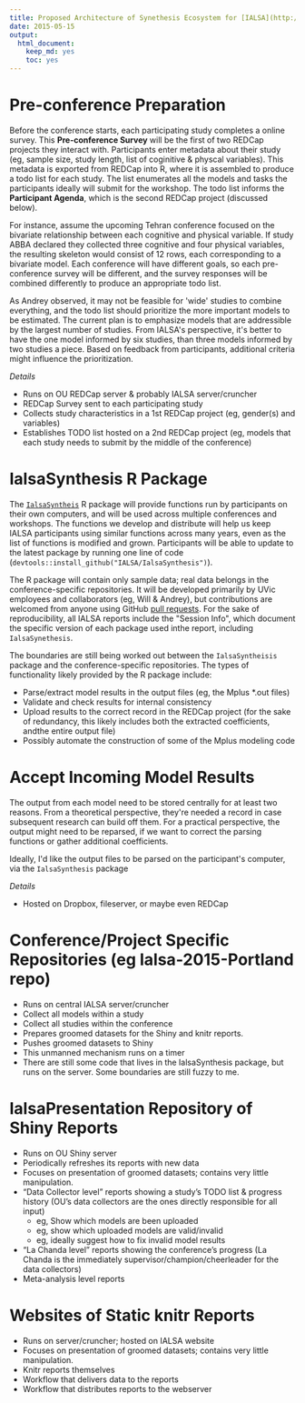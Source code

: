 ```yaml
---
title: Proposed Architecture of Synethesis Ecosystem for [IALSA](http://www.ialsa.org/)
date: 2015-05-15
output:
  html_document:
    keep_md: yes
    toc: yes
---
```



Pre-conference Preparation
=============================================

Before the conference starts, each participating study completes a online survey.  This **Pre-conference Survey** will be the first of two REDCap projects they interact with.  Participants enter metadata about their study (eg, sample size, study length, list of coginitive & physcal variables).  This metadata is exported from REDCap into R, where it is assembled to produce a todo list for each study.  The list enumerates all the models and tasks the participants ideally will submit for the workshop.  The todo list informs the **Participant Agenda**, which is the second REDCap project (discussed below).

For instance, assume the upcoming Tehran conference focused on the bivariate relationship between each cognitive and physical variable.  If study ABBA declared they collected three cognitive and four physical variables, the resulting skeleton would consist of 12 rows, each corresponding to a bivariate model.  Each conference will have different goals, so each pre-conference survey will be different, and the survey responses will be combined differently to produce an appropriate todo list.

As Andrey observed, it may not be feasible for 'wide' studies to combine everything, and the todo list should prioritize the more important models to be estimated.  The current plan is to emphasize models that are addressible by the largest number of studies.  From IALSA's perspective, it's better to have the one model informed by six studies, than three models informed by two studies a piece.  Based on feedback from participants, additional criteria might influence the prioritization.

*Details*

* Runs on OU REDCap server & probably IALSA server/cruncher
* REDCap Survey sent to each participating study
* Collects study characteristics in a 1st REDCap project (eg, gender(s) and variables)
* Establishes TODO list hosted on a 2nd REDCap project (eg, models that each study needs to submit by the middle of the conference)


IalsaSynthesis R Package
=============================================

The [`IalsaSyntheis`](https://github.com/IALSA/IalsaSynthesis) R package will provide functions run by participants on their own computers, and will be used across multiple conferences and workshops.  The functions we develop and distribute will help us keep IALSA participants using similar functions across many years, even as the list of functions is modified and grown.  Participants will be able to update to the latest package by running one line of code (`devtools::install_github("IALSA/IalsaSynthesis")`).

The R package will contain only sample data; real data belongs in the conference-specific repositories.  It will be developed primarily by UVic employees and collaborators (eg, Will & Andrey), but contributions are welcomed from anyone using  GitHub [pull requests](https://github.com/IALSA/IalsaSynthesis/pulls?utf8=%E2%9C%93&q=is%3Apr+).  For the sake of reproducibility, all IALSA reports include the "Session Info", which document the specific version of each package used inthe report, including `IalsaSynethesis`.

The boundaries are still being worked out between the `IalsaSyntheisis` package and the conference-specific repositories.  The types of functionality likely provided by the R package include:

  * Parse/extract model results in the output files (eg, the Mplus *.out files)
  * Validate and check results for internal consistency
  * Upload results to the correct record in the REDCap project (for the sake of redundancy, this likely includes both the extracted coefficients, andthe entire output file)
  * Possibly automate the construction of some of the Mplus modeling code


Accept Incoming Model Results
=============================================
The output from each model need to be stored centrally for at least two reasons.  From a theoretical perspective, they're needed a record in case subsequent research can build off them.  For a practical perspective, the output might need to be reparsed, if we want to correct the parsing functions or gather additional coefficients.

Ideally, I'd like the output files to be parsed on the participant's computer, via the `IalsaSynthesis` package

*Details*

* Hosted on Dropbox, fileserver, or maybe even REDCap


Conference/Project Specific Repositories (eg Ialsa-2015-Portland repo)
=============================================

* Runs on central IALSA server/cruncher
* Collect all models within a study
* Collect all studies within the conference
* Prepares groomed datasets for the Shiny and knitr reports.
* Pushes groomed datasets to Shiny
* This unmanned mechanism runs on a timer
* There are still some code that lives in the IalsaSynthesis package, but runs on the server.  Some boundaries are still fuzzy to me.


IalsaPresentation Repository of Shiny Reports
=============================================

* Runs on OU Shiny server
* Periodically refreshes its reports with new data
* Focuses on presentation of groomed datasets; contains very little manipulation.
* “Data Collector level” reports showing a study’s TODO list & progress history (OU’s data collectors are the ones directly responsible for all input) 
    *	eg, Show which models are been uploaded
    *	eg, show which uploaded models are valid/invalid
    *	eg, ideally suggest how to fix invalid model results
* “La Chanda level” reports showing the conference’s progress (La Chanda is the immediately supervisor/champion/cheerleader for the data collectors)
* Meta-analysis level reports


Websites of Static knitr Reports
=============================================
* Runs on server/cruncher; hosted on IALSA website
* Focuses on presentation of groomed datasets; contains very little manipulation.
* Knitr reports themselves
* Workflow that delivers data to the reports
* Workflow that distributes reports to the webserver



